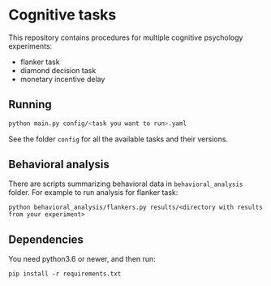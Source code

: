 # Cognitive tasks

This repository contains procedures for multiple cognitive psychology experiments:
- flanker task
- diamond decision task
- monetary incentive delay

## Running

```bash
python main.py config/<task you want to run>.yaml
```

See the folder `config` for all the available tasks and their versions.

## Behavioral analysis

There are scripts summarizing behavioral data in `behavioral_analysis` folder. For example to run analysis for flanker task:
```
python behavioral_analysis/flankers.py results/<directory with results from your experiment>
```

## Dependencies

You need python3.6 or newer, and then run:
```
pip install -r requirements.txt
```
